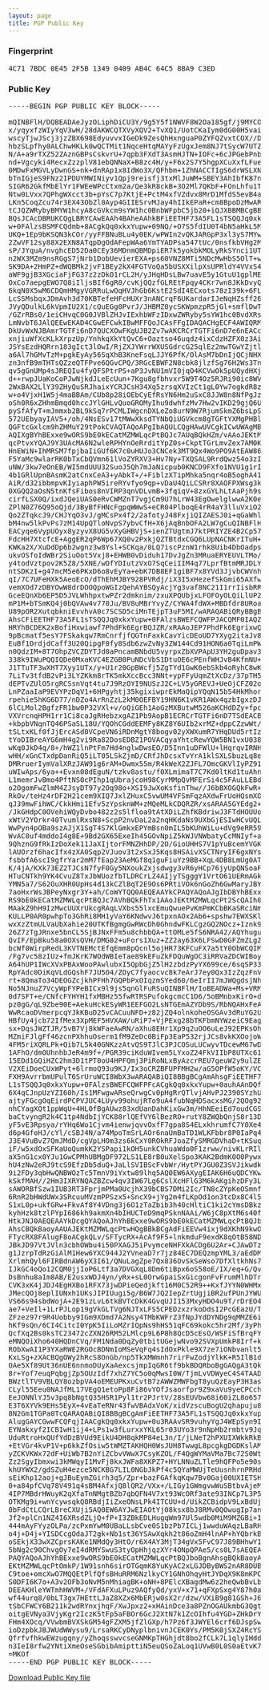```yaml
---
layout: page
title: PGP Public Key
---
```


### Fingerprint

<pre>4C71 7BDC 0E45 2F5B 1349 0409 AB4C 64C5 8BA9 C3ED</pre>

### Public Key

<pre>
-----BEGIN PGP PUBLIC KEY BLOCK-----

mQINBFlH/DQBEADAeJyzOLiphDiCU3Y/9g5Y5f1NWVF8W2Oa185gf/j9MYCODUNA
x/yqyxfzWIyYqV3wH/28dAKWCQTXVyXQV2+TvXQ1/UotCKaIym0dG00H5vaibXUs
wscyTjwJScj3jzZBX698EdyuvvxIGeDk9ZesQhHxnguaP0ZYFQZvxtCOX//D0bmD
hbzSLpfhy0ALChwHKLk0wQCTMit1NqceHtqMAYyFzUgxJem8NJ7tSycW7UTZ5li1
N/A+a9rTXZ52ZAznGBPsCskvrU+7qpb3FXdT3AsmHJTN+IOFc+6cJPGebPnb6qFc
nd+Vgcyki4RecxZzzplV81ebQNNaX+B8zc4H/y+F6x2S7Y5hgpXCuXxfLFue37Cv
0MDwFxMGVLyDwnGS+nk+dnRAp1x8IdWo3X/QFhbm+1ZhNACCTIgS6drWSLXNRzAY
bTnIGjeS9FNz2IPDUYMWINiyv1Qpj9reisfj3txMlJuWM+SBEY3AhIbfK87nTRSc
SIGR62GkfMbElYr1FWEeWPcCtxm2a/Qe3kR8ckB+3O2Ml7QKbF+FOnLhfu1TxGzQ
Ntw0LVxx7QPhgWXcct3b+pYsC7p7KtjE+PctM4xfVZdvx8MrD1MfdS5evB4abde2
LKn5CoqZcu74r3EX43ObZl0Ayp4GIIESrvMJay4hIIkEPaR+cm8BpoDzMwARAQAB
tCJQZWRybyBMYW1hcyA8cGVkcm9sYW1hc0BnbWFpbC5jb20+iQJXBBMBCgBBAhsB
BQsJCAcDBRUKCQgLBRYCAwEAAh4BAheAAhkBFiEETHF73A5FL1sTSQQJq0xkxYup
w+0FAlzsBSMFCQdmb+8ACgkQq0xkxYupw+09NQ/+O7S5fdIU0T4bN5aHkL5MP9xC
UKQ+1Ep9bKSQN3kCOr/yyFFBNuBLu4y0EK/wPWIn2vQKJARGpP3xl3yS7MYwfv0S
2ZwVF12sy88X2EXN8ATqpDgOdAFepWAa6YmTYADPsa547tUc/0nsfkbVHg2MtpZd
sP/JYquA/nvghcED52Da0CEy36MDnmQBMDpiER7k5yokbkMOLyRkSYnci1UTCq0f
n2WX3MZm9nsRGgS7jNrb1DobUevierEXA+ps60VNZ8MTi5NDcMwHbS5OlT+wSUPu
SK9DA+2HmPZ+dWQBMk2jvF1BEy2kX4FGTVoQa5bUSXXilpXsUPRldY4VVxS4rent
aWF9gjB3XGciaFjFG37z2zDkO1rCL2H/yJHqHDsLBw7uavE5y1GtuU1gplMEEYer
OxCo7aepgEWO7Q8iIljsBIf6gR0/cvKjQQzfGLREtFpqy4CKr7wn8JKkDvyQN9xN
6kqN0X5wM6CDQmHMgyVGRRuLwOqHVJhGb6KstE2SdI4ECxots78zI39k+6FL/B4W
LcSSMsbqxJDmAvh3d70KBTefeHFcHUXr3nANCrqF6UKardarIJeNqHZsff2678Oi
JVyQDulkL6kVpmIU2X1/cQuEGg0PvrJ/JHBMZ0ycSKWpmzpR5jGl+smflDwTMwS6
/GZrRBs0/1eiCHvqC0G0JVBlZHJvIExhbWFzIDxwZWRyby5sYW1hc0BvdXRsb29r
LmNvbT6JAlQEEwEKAD4CGwEFCwkIBwMFFQoJCAsFFgIDAQACHgECF4AWIQRMcXvc
DkUvWxNJBAmrTGTFi6nD7QUCXOwFKgUJB2Zv7wAKCRCrTGTFi6nD7e6nEACc+emZ
xnjiuWfXcKLkXrpzUp/YnhkqXkYtQvC6+Oaztso46uqdz4ixCdzHZFX0z3AiXVLO
JSYsEzdHQRrn183gIct3lOwI/RjZXJYWrrWXUSGdrcG25qlEz2mwTGwYZjtl7VMc
a6Al7hGMvTzM+pgkEyAy56SqXhB3KneFsqLJJY6PfK/OlAsM7bDnIjQCjNHXJdj5
zn3nfB9mTHTsQZzeQTFPve6QGvCPQ/3RGcEBWF2N8cbk8jlzfSg76H2Ws3Tn1ZJk
qv5gGnUMp4sJREQIu4fyQFSPtrPS+aP3JvNU1mVI0jqO4KCVwOk5pUQydHXj+Qjn
d++rwpJUaKoCoPJwNjkdJLeEcUun+7Kgu8gfbhvxr5W9T4Oz5RJRi90ic8WV7OHV
2WxBAX2LlY39ZHyQuSRJhaixYCRJCsH34Xq5zrsqXVIzCt1gL0Yw7ogkdR8zmAH9
w+o4VjxH1W5j4maBBAm/CUb8p28iOEbCyEfRsYN6Hm2uSxC8JJW8n8NfPgJzv5iO
oSh0R6xZHhmBmqd0hccJYlGHLvQuoGROMyIhu9dwhfzMv7Hw2vIKD29gjQ6UvAlg
pySfAfyT+mJmmxb2BL9kSq7rPCMLIWgcnDXLeZo8urN9W7RjumSkmZ6bsLpSYY2g
572UEbyayIAV5+/oh/4NsESv17tMWwXksdTYNbQiUGVkcm8gTGFtYXMgPHBlZHJv
QGFtcGxlcm9hZHMuY29tPokCVAQTAQoAPgIbAQULCQgHAwUVCgkICwUWAgMBAAIe
AQIXgBYhBExxe9wORS9bE0kECatMZMWLqcPtBQJc7AUqBQkHZm/vAAoJEKtMZMWL
qcPtvxYQAJ9Y3UAcMA6N2wleRPHYnOeRrditYpZ0s+CkptTGrLmvZex7AM0KkFU5
HnEWiN+IhMRSM7fpjbaIiGUf6K7c0uHUJo3CNCek3MT9Qx4Wo9PO9AtEAW86+CzU
F5YaMc9wlarRK0bTxCbQVmn61lVoZYRXV3+Hv7Ny+TXQSAL9RrdQwz54o3zI8RAJ
uNW/3kw7eOnEB/WI5mdUUU32SuoJ5Qh7mJaNicpub0KNCD9FXfo1NVU1g1rIGdf+
4b1GRlUpnBAsmK2atCnxCeA3+yAbkT+/+FiblzXTipMhka5nqr4oB5oghA41vSHw
AiR/d32ibbmpvKIyiaphPW5ireRYvfyo9qp+vDaU4QiLCSRr8XAOFPXWsg3kIlZV
0XGQQ2aOsN5tnKfsFibos8nVIRP3qnVDLvmB+3fqiqV+8zxGYLhLtAaPjh9sGPTZ
cirfLSX0Q/ixdJQeiUAS0eRvCWMZnT7vgjCm9U7hLrW43EgOwelglwwA2K0eD93X
ZPlN0Z76Q95oQjd/3ByBfFHNcFgpqWWwS+eCR04PlboqE4rR4aY3lluVxiO2zHK/
Qo2ZTqkcJ9/CHJYqO3vJ/gMCsPx4f2/2afotyJ48FxjiQIZAESJ0i+qGaWhlEvnh
bM4nw5lkPvPs7zM14UpQTloNvpS7ybvCfH+X6jAqBnbOFA2LW7gCuQINBFlH/FEB
EACyqe6VypUOyx8yzyvX8UG5vXyGHBVjS+ienZTUgtmJ7ktPRIYZE4B2Cp57/6xg
FdcHH7XtcfcE+AggER2qP6Wp67XQ0v2PxkjQZTBtdxCGQ6LUpNACNKrITuH+xPRY
KWKa2X/XuDdDp6b2wgnz3w8Ysl+SCKqa/0LQ7iscPznW1rhk8Uib4DbOadpsJB4M
ukvOSfoIdWBr2SiuOot5Vxj8+EHWB0vDiduh17DvJgZn3MRuaERYEUVLTMo/2ubs
y4todVztpov2K5Z8/5XNE/wOfYDIutzVxO7SqCeiIIM4q77LprfBtmMRJDLY1ShG
ntSDKzI+g47mcM5e6PKxD6o8vEyYa+ebK7DB8EF1giBF7x8YVd3JjvbCWVnh94lY
qI/7C7UFeHXk5AeoEcO/dThEhMJBY928PVRdj/iX3I5xHezefSkGmi65AXfw4b34
vemXOd7zDBYOwW8drDOOQpoWGIzQehAYBSQyAcjYg3vaf8NC21I1rrIisbRR5o1d
GceEQnXb6EP5D5JVLWhhpxtwPZr2dmknim/zxuXPQUbjxLFOFOyOLQiLlUP2QRFj
mP1M+bTSmKQ4j0bQVAw4v770Ju/BV8uMBrYvyZ/CYWA4fdWX+MBDfdr8URoau8sv
U89pOR2XutqbkniEvvhvA0c7SCSD5ciMnTEjpT3uF5MI/wARAQABiQRyBBgBCgAm
AhsCFiEETHF73A5FL1sTSQQJq0xkxYupw+0FAlzsBWEFCQWFPJACQMF0IAQZAQoA
HRYhBCDEK2xBofiHxwiawf7PhdFk6EgrBQJZR/xRAAoJEP7PhdFk6EgrixwQAIJJ
9pBcmatf5esY7FSkakqw7RmCnrfjfQGTnFaxkCavYicDEoUD7YXyg2itaJv8dXUe
EuBf1DrdjdCaff3U20QipgF0fy8Sdb6zwZvNy3ZW144Cd91HON6a0TqiLmPWXgxm
n0QdzIM+8T7OhpZVCZDYTJd0aPncamBNbdU5vyrpxZbXVPApU3YH2guDpav34ilq
338k9IWuPQQIQDe0MxaKVC4EZGB0PuNDcVbS1DtuOE6cPEnfWHJvB4KfmNU+BMNw
J1TTuTF3wXHT7Xyy1UTx/y+U1r20GpBWcfj5ZgTYd1GwK6ebSkb4oRyhC8wKcCnK
7LiTv3tfdB2vPi3LYZKkm8rTK5mkXccBcc3NNt+ypFFyUqmZtXcDz/37pTH5rgFg
dEPTvZUlO5rgRCSsnVqt4tu7J9RzOYI9NUSzJ2C+LV5yGREVJ+UeOjCFZ02oLFsC
LnPZaaIaP9EVYPzDqV1+6HPgyhtj35kgixiwprEkMaQipYQqN15b54HkMhorINUN
rpehie5hKG6D77/nDZo4ArRnZzL2kM0OEFBY19HN6K1vKR1AWx4qzbIgxzDJvt1b
6lCLMol2BgfzFR1bw0P32VXl+v/oQiGEh1AoGzMXButwM526aKCHdDZy+fpcbEM8
VXVrcnqHPH1rr1Ci8caJgRHebzxgAZ1Pb9AopB1ECRCrTGTFi6nD7TSdEACBpbtq
+kbpbVNqnTQ46PSaSL18U/YQOhCGddEEMFy8KZ8Y6UIb2xrMZ+dppCZzwWt/bYHl
tSLtxKLf0fJjErcASd0VCpeVN6iRDnMgtY8bogv02yXWXumR7YHqDUd5rtIzZL0g
tYoDIBreAYG6mH4g2vi9Ra82DosEDBZ1POVACqyaYhtcRewYQW5BN1vxU038LOUP
wKq0JkD4q/8+/hWZ1lnPtFm7Hd4nglwDwsEO/D5Inn1uDFWlU+lHqrqvIRNHMCz9
wHH/xGnCTxdpDanRiQ5iLT05LSkZjmD/CRfJhDcsxTvYrA1klSXLSbuzLq8eGQd+
DMRruerIymValXRzJAW91g6rAM+Dwmx55m/R4kWeX2ZJFL7OmcGKVlIyPZ91P6qj
uWIwAps/6ya++Evxn08dEguN/tzkv8astu/f0XLmimaT7C7Kd0ltKd1tuAhnVMgJ
L1memrJvBmo4PftNS0cPIhp1qUbrajcoH98CyrMMpQvMFErSi4c5FAuLLEBdCP/M
o2OgomFwZlmM4ZJsyDT97y2Oq98o+XSI9JwXoKsfinThw//J6bBXOGQkFwR+vQ6p
RkOv/teHz4rDF2H21cem9XIQ7JxlZHuxC5vwUM4VFSmFqzAXdwFrUoHQsmXO+ipL
qJ39mwFihWC/CkkHmi1Efv5zYpsknWM+zMQeMLkCDQRZR/xsARAA5GYEdg2+wYit
/JkGHdpC0OVehiWQyDvbo482z2s5lfloa9tAtXDiLZhfKBdriwJ3FTdHOUUoO80i
xWtV2YOrkr40TvumlRxsN8+ScpP2nvDaL2a2nqHKdaNs9UXbGjESIwHCvUQLWgmo
WwPyn4pOBa9szAJjX1SgT4S7KlGmkxEPYmBsn0mIL5bKUhWiLu+dVg9eRR59yQ8D
WvAC0uf4mddoI4g8E+9Bd2GX65ExeIh45GOvNpiZ5kWJVNWbatyCcMNIyf+awmxG
9QhznG9fRkIzDoXek11JaXIjtorFMNZHhDP/2O/GioUHHS7V1pYuBcemYVGKbok8
lAUOrzf6hacIfx4zXA0Sqp2VJuov3t2xSxJ5Kqs8HSAivXSCTNryIF6gxNYsgR14
fsbbfA6scI9gfrYar2mM7fEap23AeMGf8q1guFiuYz9BB+XqL4DB8LmUg0ATQKZZ
K/4jA/KXk73EZ2TJCsN7fyF0Gy5NXoukZxjsdwgy3vR6yHCp76jyUpQNSoaF5WCF
HTuCNTkh9YK4CvuZ8TxJbWUozfbTLDRCrLZ4AIjyTSgggY1VrtO61UERmAGkhfAS
YMN5a7/S62OuXHR0UpHs4d13kCZlBqT2E9Os6PRtiVOk6nGoZh6GwMaryJBYia+Z
7aoHxrWsJBPeyNxgr3Y+ah/CoWYTQQ0AEQEAAYkCPAQYAQoAJgIbDBYhBExxe9wO
RS9bE0kECatMZMWLqcPtBQJc7AVhBQkFhTx1AAoJEKtMZMWLqcPt2ScQAIh0UQEo
MAakZ9hH9IzMwcUUXrUkcgRAqLVXbs55lxcEmuQwuePvKmPmKCbBKaSRciNmA3B+
KULLP0AR0pwhpTo3GhRi8MH1yVaY6KNdwvJ6tpxnAOx2Ab6+spshw7EWXSKlMSLm
wxXzZtmULVaUbXahie20UTKfBgmgGwRWcDh0GhndwFKLCgzGQ2NOcz+Iznk9JUO3
26Z7zTgJRnxe5bnCL5SjBJNxFFm5u8chbbQA+ttOMLe5fS6NRA42/AQYhuguaOkR
QvIF/EpBku58a0OXsQVH/DMG02+uFors1Xuz+ZZ2ay63X6LFSwD0GFZmZLgZl9kb
bcWf0WirpRedL3KVTNEMctEfqEmm8pQcnl5ojHR73KFCuFX7a5tY0ObWCQIMa+ha
/Fg7vc58zIUz+fmJKrK7WOdWBIeTae89kEFuZkFDQuWgOC3iRRVaZDCWIBoyFFK8
A64hUP1IWcXVxPBAxWooPAwlubxI5QpbGjZ5lH2zbdzPyYX699ce/6sqSP332m+z
RpYAdc0DiKqVLdGQshF7JU5O4/ZOyC7fyaocvc8k7eArJ7ey0Qx3IzZqzFnVypGD
rt+8QmaTo34DEOGZcjkhPFHh7GQPbPxOIqzmSYed60/6eIrI17mJWQgdsjNhfKLz
No5NJnuZ7VcyWpFYPeBICx9l9js5qnGlFuRSuQINBFlH/IoBEADWa+Ms+VRM2P+M
0d7SFT+e/CNfcFYHYH1fxMBHz55fwRTRSPufokgcmcC1D6/5oBMnbxKirO+d8bfp
pz0gG/qL9Zbe90E+AekuHckESyWR1EEFGO2LsNTGEmAZYDb9S/RbNQAHxFeA96mc
WwRcaoDVmerpcqYJkKBuD25vCACuuNFD+z82jZQ4olnkoheOSGAv3dRuYG2UoO7A
HBfUy4jcb72IfMex3XpMEF5HVXAW/uRiP7+VjPExg28bTKFbmNYWzeiC9EagdjTJ
sx+DqsJWZTJR/5vB7Vj8kWFaeAwRN/aXhu8EHr1Xp9q2uOO6uLeJ92EPKsOhy+r9
MZmiFJlgFf46zcnPXhhuOserm1fM9ZeDc0BiFp3EaP532rjJCs8vkKXOojoWPFmF
4FM5riXQRLPk+Qib7L5k40GNKzzAtvQS9TJlC3PJCOSuLUCwyvTDcewM67wD7qWQ
1AFhO/dmOUhnhbJeR4m9f+/PGR39ciKduWIvem5LYxoZ24FkVIIbP8UTXc61IiX5
15EDd1GQiHZC2hm3D1tPT0oU4HPFQmj3PiRoNLxByAzcrREU7geuW2y9ulZEPdFk
V2XEiDoeCUxWPyt+6lrmoQ93u9KJ/Ix3oCRZBFUPFMH2w/aG5OPfW5oKY/VCyJ4H
FXH9AvrrbmUPulT6SrUruWCI8WbX3wARAQABiQI8BBgBCgAmAhsgFiEETHF73A5F
L1sTSQQJq0xkxYupw+0FAlzsBWEFCQWFPFcACgkQq0xkxYupw+0auhAAnDQfFbtl
6X4qCJnpUzYZI60h/Is1MFwgwARseQrwgCv0pHgRrQTlvjAHvPJ2390SYzhULzt9
ajtyFGcgOqEirdPCPVJUC4LUyv99ohujRTo9uA4fubNqHDSacxsMG/2QOg92FRyX
nhCYagXQt1ppWqU+4HL0fBgAUwz83xdUanDahKixGw3m/HhNEeiEd7oudCGSAgVC
baCtvyngR2k4C1tp4NdbIjYCK88rlQEfVY6lBezRO+rutY8ZWQbQnjS8r13DkUz9
yF5vE3Rpsya/rYHq6Wo1Cjvm4ienwjqvvOxfF7gpa8S4ELxkhrumfC7Y0Xe4YDUf
d6p4GfoHJ/cYl/cSBJ4N/a74MpoTmSrLAOr6naUmBaTD1WLKFbbr8P0IaPq4cnax
J3E4VuBvZ7QmJMdD/cgVpLHOm3zs6kCxY0ROkRFJoaZfySMRGDVhaD+tKSuqnKw1
iF/w5xdOxSFKaUoQumkK2YSPapi1kOH5unkCVhuaWdo0F1zrww/nivKLrRIloSyP
aX5nG1cx0YJu1GwCPMhUBMgDF972LS1LE8rB0uXelSpo3KAK2BdmK0O0PywxNNxR
hU4zNw2eRJ9tcS9EfzDb5duQ+JaLlSVIBScFvbWr/HytPYJGU0Z3SVJikwdkoxyJ
9i2FDy3qbHwQNBWOzTc5TmnV9iYxtw89lhq5AQ0EW6AXygEIAK6H6uQDCYKwKc3C
kSkfMAH//2Hm3IXRYNQAZBZcw4qv3IW67Lg6CslXcHFlG3M6kAKgihzDFy3L2Oci
sAWORBfSzw1IUB3RT3FprjmPMa0UcjhX39bCBS7DMi2Ic/TN8cZYpKeOSmnfth64
6RnR2bHWdUWx3SRcuuMVzmPPSzx5+SncX9+jYg2m4fLKpOd1on3tcDx8C4l5Nbn6
S1xL0p+ukfGRw+FkvAf8Y4VDng3j6O1zTaZbib3h40cHltiC1ki2cYmsDBkzH432
kyhHzk8tzlPYpI686kh9akmXn4bIHUCTeD9mqPSknNAAi/W6jC8pXtM6s40fmha9
HtkJNJ0AEQEAAYkDcgQYAQoAJhYhBExxe9wORS9bE0kECatMZMWLqcPtBQJboBfK
AhsCBQkBaoyAAUAJEKtMZMWLqcPtwHQgBBkBCgAdFiEEVw4ixj9dXKhN9kwOLv/S
FTycRX8FAlugF8oACgkQLv/SFTycRX+AcAf9F5+lnkmduF9exdK8qOtB58NDFDPE
JBkJD97VtJVln3cbhOWbu4i50PXAGJ5iPvymceNHFXkACDg6U2Ar+CJAwDTza+t+
g1JzrpTdRzGiAlM1Hew6YXC944J2YVneaD7r7jz84EC7DEQzmpYML3/aEdDMLwlQ
XrlmhQyl6FIRBdnAW6yX3I61/QNuLagZpe7Qx836OvSkSeWso7DfXltkhNs7K8Z9
IJkGC4oQo12CQM0jjIoP6Ltf3a7DVGXqL8Dm6tiBpx6oS58oE/IX/eq+G/Qve+a/
DsBnhu8aIm8AB/E2usxWDJ4yn/yRx+sL0OrwGpaiSxGicgonFvFrumMlhDTrD/9h
CVK3xK4jJDJ4EgHXBo1RFX73jwDPieQedjkft16M0C52R9++KxfJYYN0WHMxq+Ye
JMecQOj8eplIUNxh1UKsJIPIUugi5g/B6W7JQ2IepZrtUgjiBR2ufPUnJYWUjy+i
VS66s94sbdWojA+2E91zLvL6tkBVTcDkK4GvqUJI153MxyHDO4u9T/rDrEO4Wrli
ae7+VeIl+1LrPJLop19gVkGLTVg6NJTxLFS5CPEDzxzrkoDdsI2PcGEazU/T85Mj
ZFzez97r9R4Uobby9IGm9XDmd7A2Nsy4TMbKWFrZ3fNpJYdDYNDg9qMMZE6innC6
hKf9sQn/6CI4CitcI0YpK5IiLoMZrIQpNs9hHS51qFC69kokc5hr2Mf/3yPhMdkV
QcfXq2Bs0ksTC23472cZXN26RM52LMlcp9L6P8h8QcD5cEsO/WSFiSfBrqFYROyo
eMNQOiXho640HQDnCVq/FM1Nda0DqZy0tbitUGejwNvo92SVXpUmkP8Irf+kgXrx
RObXwAI1P3YXaRWE2RGOcBDNmIoMSeVqFq4sIdOxPkle9X7ze7iONbvanlt5RYSk
KxLSg+zXACBQgOWy2hRcS8OnGb/np5TkXMWmnh7rirFwZodjYlkK+R5IlB1deAJC
OAe5Xf89Ut36nUE6nnmoDUyXaAexcsjmpIqGR6tf9bkBDQRboBgGAQgA3tQky3Pu
8r+Yof7euqPqbgjZp5OUzIdf7xhZ7YC5o0qMwsI0W/TjmLvVDWyeC4S4TAAD7EaL
BWztlTV9VBLQY8ozbpVA4oEMEUPKxuCvtB7zAWWZMWFbgT8yuQzEayP3H3asWFQh
CLyl55Eeu0NAJfML17VEgQ1etoPp8Fi86vYOfJsaorfpr9Z9xaVu9yeCPCchHnOc
EeJONNlYJ5v3pq8bNgtQ35HSR1Pyl1tr2PJrtV/28sEUVbw68i60iZL8o657KgPe
E3T6XYVk9EHs5EyX+4vEaTeRNr43fwVBAdxVoK/xidVzscuBogU2qhapuju8CtZ+
8N2Gm1TGPa0TcQARAQABiQI8BBgBCgAmFiEETHF73A5FL1sTSQQJq0xkxYupw+0F
AlugGAYCGwwFCQFqjIAACgkQq0xkxYupw+0u3RAAvSR9vuhyYgJ4WEpSyn9IGWCL
EYNakxyf2ICBIwH1ij4+LPs1w3fLurxxYKL65r03UYo3r9nNpHb2rmbtv9JqAFv8
UduRtroHxQUfYdDzBVUd9EikU4DH8qkMP84eL3n/I/jLNeT2hPXUIXWkkRkBaJBC
+EtVGr4kvP1V+p6kkZfOsiw5tWMZTAKHQH0WsJUH8TwwgL8pcgkgDGDKslAMg5Y2
yZCKVKWx72dF+UiWb7B2nYiZCbvVWwX7CsyKZOL/F4QgWYMaVMa7Bc72S0Wt76Zv
Zz2SgyIbmxwi3kMWqyI1MvFj8kxJWFa8XKPZ7+HYLNNuZLTle9hQFPo5e90shT6v
khUYWX2/gdSZuH4ezce5NCKBG7LIL0NGbJkPf4c5QYaMWUjTeUusnhrnPRHdJU00
sEiKhp12aoj+gJBuEymZGirh3q5/Zpr+bazFGAfkqKqw7Bv0Gaj00UXIETSH52Dt
0+a84pfCVq78V491q4sBM4AfxjQ8lQR2/VXx+/LIGy1GWmgvwWuSBtbvAjeM4BvB
4IP7MBdrHWuyK2qXfaTnNMgtBZb7qbQFN4V7xt93WcORf3ate93INCp7L3P5czpW
OTKMg9i+wnYcywsqkQ8RBdjIiZxeONsLPk4ITCUU+d/UikZCBidpV9LxBdUjYPIt
0bFdCtLCQrLBreCXUji5AQ0EW6AYJwEIAOtYj08ksx8bJ8RMv0QOwugIp7anL5Q5
Jf2+plCn1NZ4I6XRsdZLjQ+fP+I3ZBkEDLHugqWm97Ul5wdb0MiM9MZGBi+1KYLN
444mAyFYyzOLPa/zcPxmYwM0UBaLLsbCve0S1bzPb7ICLj1wwduWAqzLBaRHoa3E
o4j+D4j+YISDCcgOdaJT2gk+Nb1st36YSAwXqkh2t86oZmH4lnAP+hYQbrkBoCO3
oSEkjX33wXZCprsKAKe1NMdQy3HtO/r6X4AY3MjT34gVx5FvC97J89BHhwY1FesL
5bNg2c90ChvgOy7eI4dRMYSwuS3tyOpHhjqzXYr4ONpQPAe5/cs0L7sAEQEAAYkC
PAQYAQoAJhYhBExxe9wORS9bE0kECatMZMWLqcPtBQJboBgnAhsgBQkBaoyAAAoJ
EKtMZMWLqcPtOmkP/1W91snh6sirOTGqmK8YuKyAC2xLGJDByBWS2nAR8DUBZXHx
C9toe+omcXwO7MQQEtPlfQfsBHuRRM6NzlkyCY1GNhOhqyHtJYDqX9K8mKPCqoXM
S0DFI6K7o+A3v2OFb3oNvM5nMhiagBK+oNH+8PElcXBagdMw6z2heQwbBvLb2qjz
DEEAKHleYWTmhHWVM+/VFdAFXuLPuz9AQfyQd/yxV+x71+qFXpSxg4Y87h0aZ3fC
wf44urq8/0bLT3gx7HEttLJaZ8XZx6MbERjw0sX2r/dzw/VXiB9g81GSh+J6aKaH
tSbCFWCY6B211k2wdRYnxjhqF/XwJpxz2+xHAinDce3a8PZnOGAUkmbG3QgtzJw0
oitgEVNya3VjyKgr2IczK5tFp5aFBOr6GcJ2XtN7k1ZcOIhfu4YGD+ZHkDrYT547
FHm4XOcq/VVwbmBVXSkGM54gFZXM5jfZlGXp/h7Pz6f3JWYEl6crf6DJspSwDE2c
ioDzpbkJBJWUdWWysu9/LrsaRKCyDNyplbnivnJCEK0Ys/PM5K0jSXZ4RcYSGgoT
QfrfvfhkwEWzugqny/yZhoqsswvcseGNMKpTHGhjdt8bo2fCLk7L1qlyIHdd4QT/
n3IeI8rfw2YNtiXmeOseSGbibAmipttiN5euQSoZaLoq1UVwB0L0S0aEtvK7
=MKOf
-----END PGP PUBLIC KEY BLOCK-----
</pre>

[Download Public Key file](public.asc)
